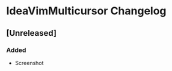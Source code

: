 <!-- Keep a Changelog guide -> https://keepachangelog.com -->

# IdeaVimMulticursor Changelog

## [Unreleased]
### Added
- Screenshot